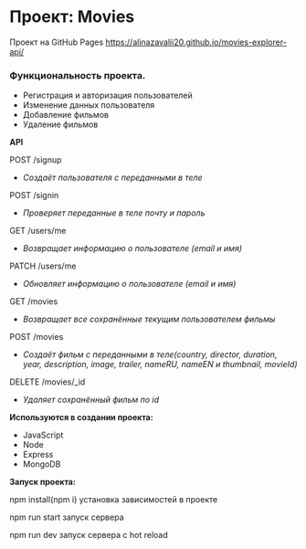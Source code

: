 # Проект: Movies

Проект на GitHub Pages https://alinazavalii20.github.io/movies-explorer-api/

### Функциональность проекта.

  - Регистрация и авторизация пользователей
  - Изменение данных пользователя
  - Добавление фильмов
  - Удаление фильмов 

**API**

POST /signup
  - *Создаёт пользователя с переданными в теле*

 POST /signin
  - *Проверяет переданные в теле почту и пароль*

 
  GET /users/me
  - *Возвращает информацию о пользователе (email и имя)*


  PATCH /users/me
  - *Обновляет информацию о пользователе (email и имя)*


  GET /movies
  - *Возвращает все сохранённые текущим  пользователем фильмы*


POST /movies
  - *Создаёт фильм с переданными в теле(country, director, duration, year, description, image, trailer, nameRU, nameEN и thumbnail, movieId)*


  DELETE /movies/_id
  - *Удаляет сохранённый фильм по id*


**Используются в создании проекта:** 

  - JavaScript
  - Node
  - Express
  - MongoDB 

**Запуск проекта:** 

  npm install(npm i) установка зависимостей в проекте

  npm run start запуск сервера

  npm run dev запуск сервера с hot reload
